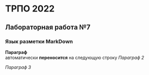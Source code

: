 ТРПО 2022
=========

 Лабораторная работа №7
--------------------------

### Язык разметки MarkDown

**Параграф**  
автоматически __переносится__ на следующую строку
*Параграф 2*

_Параграф 3_

